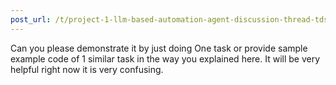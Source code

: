 ```yaml
---
post_url: /t/project-1-llm-based-automation-agent-discussion-thread-tds-jan-2025/164277/84
---
```

Can you please demonstrate it by just doing One task or provide sample example code of 1 similar task in the way you explained here. It will be very helpful right now it is very confusing.